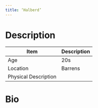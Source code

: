 ```yaml
---
title: ‘Halberd’
---
```


# Description

| Item                 | Description |
| -------------------- | ----------- |
| Age                  | 20s         |
| Location             | Barrens     |
| Physical Description |             |

# Bio
